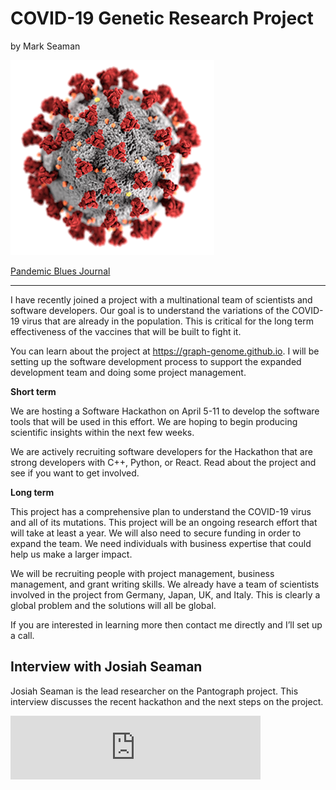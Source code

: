 # COVID-19 Genetic Research Project

by Mark Seaman

![](img/coronavirus.png)


[Pandemic Blues Journal](Index)

---

I have recently joined a project with a multinational team of scientists and software developers.  Our goal is to understand the variations of the COVID-19 virus that are already in the population.  This is critical for the long term effectiveness of the vaccines that will be built to fight it.

You can learn about the project at https://graph-genome.github.io.  I will be setting up the software development process to support the expanded development team and doing some project management.  


**Short term**

We are hosting a Software Hackathon on April 5-11 to develop the software tools that will be used in this effort.  We are hoping to begin producing scientific insights within the next few weeks.

We are actively recruiting software developers for the Hackathon that are strong developers with C++, Python, or React.  Read about the project and see if you want to get involved.


**Long term**

This project has a comprehensive plan to understand the COVID-19 virus and all of its mutations.  This project will be an ongoing research effort that will take at least a year.  We will also need to secure funding in order to expand the team.  We need individuals with business expertise that could help us make a larger impact.

We will be recruiting people with project management, business management, and grant writing skills.  We already have a team of scientists involved in the project from Germany, Japan, UK, and Italy.  This is clearly a global problem and the solutions will all be global.

If you are interested in learning more then contact me directly and I’ll set up a call.


## Interview with Josiah Seaman

Josiah Seaman is the lead researcher on the Pantograph project.  This interview discusses the recent 
hackathon and the next steps on the project.


<iframe src="https://anchor.fm/Computomics/embed/episodes/Pantograph-SARS-Cov2--Covid-19-genome-browser-ech3sj/a-a1ss2d5" height="102px" width="400px" frameborder="0" scrolling="no"></iframe>


